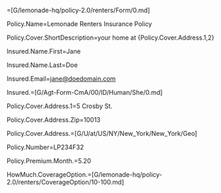 =[G/lemonade-hq/policy-2.0/renters/Form/0.md]

Policy.Name=Lemonade Renters Insurance Policy

Policy.Cover.ShortDescription=your home at {Policy.Cover.Address.1,2}

Insured.Name.First=Jane

Insured.Name.Last=Doe

Insured.Email=jane@doedomain.com

Insured.=[G/Agt-Form-CmA/00/ID/Human/She/0.md]

Policy.Cover.Address.1=5 Crosby St.

Policy.Cover.Address.Zip=10013

Policy.Cover.Address.=[G/U/at/US/NY/New_York/New_York/Geo]

Policy.Number=LP234F32

Policy.Premium.Month.$=$5.20
 
HowMuch.CoverageOption.=[G/lemonade-hq/policy-2.0/renters/CoverageOption/10-100.md]
